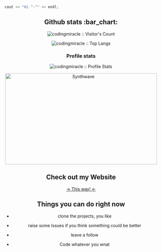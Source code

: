 <!---
codingmiracle/codingmiracle is a ✨ special ✨ repository because its `README.md` (this file) appears on your GitHub profile.
You can click the Preview link to take a look at your changes.
--->

<!--<img src="https://tenor.com/view/obiwan-hellothere-gif-7897520.gif" alt="Hello there -obi wan" height="auto" width="100%"/>
--->

```c++
cout << "Hi ^-^" << endl;
```

<h2 align="center">Github stats :bar_chart:</h2>

<p align="center"><img src="https://profile-counter.glitch.me/{codingmiracle}/count.svg" alt="codingmiracle :: Visitor's Count" /></p>

<p align="center"><img src="https://github-readme-stats.vercel.app/api/top-langs/?username=codingmiracle&langs_count=10&theme=tokyonight&layout=compact" alt="codingmiracle :: Top Langs" /></p>

<h3 align="center">Profile stats</h3>
<p align="center"><img src="https://github-readme-stats.vercel.app/api?username=codingmiracle&show_icons=true&theme=synthwave" alt="codingmiracle :: Profile Stats" /></p>
<p align="center"><img src="https://thumbs.gfycat.com/GoodnaturedFondGaur-size_restricted.gif" alt="Synthwave" height="300" width="500"></p>

<h2 align="center"> Check out my Website </h2>
<p align="center">
   <a href="https://codingmiracle.github.io">-> This way! <-</a>
</p>
  
<h2 align="center"> Things you can do right now </h4>
<ul align="center">
  <li><p align="center">clone the projects, you like</p></li>
  <li><p align="center">raise some Issues if you think something could be better</p></li>
  <li><p align="center">leave a follow</p></li>
  <li><p align="center">Code whatever you wnat</p></li>
</ul>

